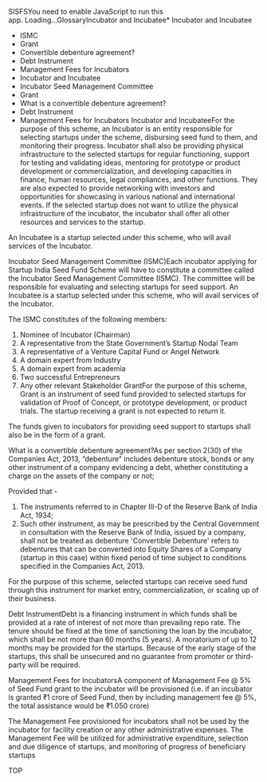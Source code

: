 SISFSYou need to enable JavaScript to run this app. Loading...GlossaryIncubator and Incubatee* Incubator and Incubatee
* ISMC
* Grant
* Convertible debenture agreement?
* Debt Instrument
* Management Fees for Incubators
* Incubator and Incubatee
* Incubator Seed Management Committee
* Grant
* What is a convertible debenture agreement?
* Debt Instrument
* Management Fees for Incubators
Incubator and IncubateeFor the purpose of this scheme, an Incubator is an entity responsible for selecting startups under the scheme, disbursing seed fund to them, and monitoring their progress. Incubator shall also be providing physical infrastructure to the selected startups for regular functioning, support for testing and validating ideas, mentoring for prototype or product development or commercialization, and developing capacities in finance, human resources, legal compliances, and other functions. They are also expected to provide networking with investors and opportunities for showcasing in various national and international events. If the selected startup does not want to utilize the physical infrastructure of the incubator, the incubator shall offer all other resources and services to the startup.

An Incubatee is a startup selected under this scheme, who will avail services of the Incubator.

Incubator Seed Management Committee (ISMC)Each incubator applying for Startup India Seed Fund Scheme will have to constitute a committee called the Incubator Seed Management Committee (ISMC). The committee will be responsible for evaluating and selecting startups for seed support. An Incubatee is a startup selected under this scheme, who will avail services of the Incubator.

The ISMC constitutes of the following members:

1. Nominee of Incubator (Chairman)
2. A representative from the State Government’s Startup Nodal Team
3. A representative of a Venture Capital Fund or Angel Network
4. A domain expert from Industry
5. A domain expert from academia
6. Two successful Entrepreneurs
7. Any other relevant Stakeholder
GrantFor the purpose of this scheme, Grant is an instrument of seed fund provided to selected startups for validation of Proof of Concept, or prototype development, or product trials. The startup receiving a grant is not expected to return it.

The funds given to incubators for providing seed support to startups shall also be in the form of a grant.

What is a convertible debenture agreement?As per section 2(30\) of the Companies Act, 2013, “debenture" includes debenture stock, bonds or any other instrument of a company evidencing a debt, whether constituting a charge on the assets of the company or not;

Provided that \-

1. The instruments referred to in Chapter III\-D of the Reserve Bank of India Act, 1934;
2. Such other instrument, as may be prescribed by the Central Government in consultation with the Reserve Bank of India, issued by a company, shall not be treated as debenture
'Convertible Debenture' refers to debentures that can be converted into Equity Shares of a Company (startup in this case) within fixed period of time subject to conditions specified in the Companies Act, 2013\.

For the purpose of this scheme, selected startups can receive seed fund through this instrument for market entry, commercialization, or scaling up of their business.

Debt InstrumentDebt is a financing instrument in which funds shall be provided at a rate of interest of not more than prevailing repo rate. The tenure should be fixed at the time of sanctioning the loan by the incubator, which shall be not more than 60 months (5 years). A moratorium of up to 12 months may be provided for the startups. Because of the early stage of the startups, this shall be unsecured and no guarantee from promoter or third\-party will be required.

Management Fees for IncubatorsA component of Management Fee @ 5% of Seed Fund grant to the incubator will be provisioned (i.e. if an incubator is granted ₹1 crore of Seed Fund, then by including management fee @ 5%, the total assistance would be ₹1\.050 crore)

The Management Fee provisioned for incubators shall not be used by the incubator for facility creation or any other administrative expenses. The Management Fee will be utilized for administrative expenditure, selection and due diligence of startups, and monitoring of progress of beneficiary startups

 TOP